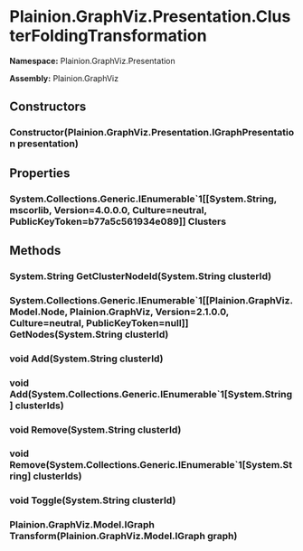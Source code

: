 
# Plainion.GraphViz.Presentation.ClusterFoldingTransformation

**Namespace:** Plainion.GraphViz.Presentation

**Assembly:** Plainion.GraphViz


## Constructors

### Constructor(Plainion.GraphViz.Presentation.IGraphPresentation presentation)


## Properties

### System.Collections.Generic.IEnumerable`1[[System.String, mscorlib, Version=4.0.0.0, Culture=neutral, PublicKeyToken=b77a5c561934e089]] Clusters


## Methods

### System.String GetClusterNodeId(System.String clusterId)

### System.Collections.Generic.IEnumerable`1[[Plainion.GraphViz.Model.Node, Plainion.GraphViz, Version=2.1.0.0, Culture=neutral, PublicKeyToken=null]] GetNodes(System.String clusterId)

### void Add(System.String clusterId)

### void Add(System.Collections.Generic.IEnumerable`1[System.String] clusterIds)

### void Remove(System.String clusterId)

### void Remove(System.Collections.Generic.IEnumerable`1[System.String] clusterIds)

### void Toggle(System.String clusterId)

### Plainion.GraphViz.Model.IGraph Transform(Plainion.GraphViz.Model.IGraph graph)
